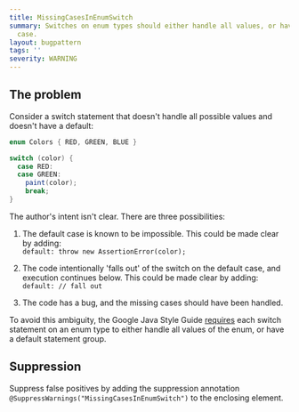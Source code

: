 ```yaml
---
title: MissingCasesInEnumSwitch
summary: Switches on enum types should either handle all values, or have a default
  case.
layout: bugpattern
tags: ''
severity: WARNING
---
```


<!--
*** AUTO-GENERATED, DO NOT MODIFY ***
To make changes, edit the @BugPattern annotation or the explanation in docs/bugpattern.
-->


## The problem
Consider a switch statement that doesn't handle all possible values and doesn't
have a default:

```java
enum Colors { RED, GREEN, BLUE }

switch (color) {
  case RED:
  case GREEN:
    paint(color);
    break;
}
```

The author's intent isn't clear. There are three possibilities:

1.  The default case is known to be impossible. This could be made clear by
    adding: \
    `default: throw new AssertionError(color);`

2.  The code intentionally 'falls out' of the switch on the default case, and
    execution continues below. This could be made clear by adding: \
    `default: // fall out`

3.  The code has a bug, and the missing cases should have been handled.

To avoid this ambiguity, the Google Java Style Guide [requires][style] each
switch statement on an enum type to either handle all values of the enum, or
have a default statement group.

[style]: https://google.github.io/styleguide/javaguide.html#s4.8.4.3-switch-default

## Suppression
Suppress false positives by adding the suppression annotation `@SuppressWarnings("MissingCasesInEnumSwitch")` to the enclosing element.
